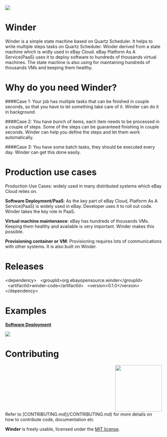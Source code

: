 <img src="https://github.com/eBay/Winder/blob/master/docs/Winder-small.png"/>

# Winder
Winder is a simple state machine based on Quartz Scheduler. 
It helps to write multiple steps tasks on Quartz Scheduler.  Winder derived from a state machine which is widly used in eBay Cloud.
eBay Platform As A Service(PaaS) uses it to deploy software to hundreds of thousands virtual machines. 
The state machine is also using for maintaining hundreds of thousands VMs and keeping them healthy.

# Why do you need Winder?

####Case 1:
Your job has multiple tasks that can be finished in couple seconds, so that you have to let something take care of it.
Winder can do it in background.

####Case 2:
You have bunch of items, each item needs to be processed in a couple of steps. Some of the steps can be guaranteed finishing in couple seconds.
Winder can help you define the steps and let them work automatically.

####Case 3:
You have some batch tasks, they should be executed every day. 
Winder can get this done easily.

# Production use cases

Production Use Cases: widely used in many distributed systems which eBay Cloud relies on.

**Software Deployment/PaaS**: As the key part of eBay Cloud, Platform As A Service(PaaS) is widely used in eBay. Developer uses it to roll out code. Winder takes the key role in PaaS.

**Virtual machine maintenance**: eBay has hundreds of thousands VMs. Keeping them healthy and available is very important. Winder makes this possible.

**Provisioning container or VM**: Provisioning requires lots of communications with other systems. It is also built on Winder. 

# Releases

&lt;dependency&gt;
&nbsp;&nbsp;&lt;groupId>org.ebayopensource.winder&lt;/groupId&gt;
&nbsp;&nbsp;&lt;artifactId>winder-code&lt;/artifactId&gt;
&nbsp;&nbsp;&lt;version>0.1.0&lt;/version&gt;
&lt;/dependency&gt;


# Examples

<a href="https://github.com/eBay/Winder/blob/master/winder-examples/src/main/java/org/ebayopensource/winder/examples/deployment1/DeploymentJob.java">**Software Deployment**</a>


<img src="https://github.com/eBay/Winder/blob/master/docs/SoftwareDeployment.png"/>

# Contributing
<div style="text-align:right">
  <img src="https://github.com/eBay/Winder/blob/master/docs/ebaysf-open-x.png" width="150px"/>
</div>
Refer to [CONTRIBUTING.md](/CONTRIBUTING.md) for more details on how to contribute code, documentation etc

**Winder** is freely usable, licensed under the [MIT license](LICENSE.md).
